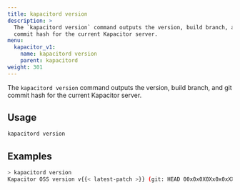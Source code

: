 ```yaml
---
title: kapacitord version
description: >
  The `kapacitord version` command outputs the version, build branch, and git
  commit hash for the current Kapacitor server.
menu:
  kapacitor_v1:
    name: kapacitord version
    parent: kapacitord
weight: 301
---
```


The `kapacitord version` command outputs the version, build branch, and git
commit hash for the current Kapacitor server.

## Usage

```sh
kapacitord version
```

## Examples

```sh
> kapacitord version
Kapacitor OSS version v{{< latest-patch >}} (git: HEAD 00x0x0X0Xx0x0xXX0xxxXxx00000xX0000x0xXx0)
```
